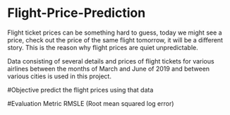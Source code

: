 # Flight-Price-Prediction
Flight ticket prices can be something hard to guess, today we might see a price, check out the price of the same flight tomorrow, it will be a different story. This is the reason why flight prices are quiet unpredictable.

Data consisting of several details and prices of flight tickets for various airlines between the months of March and June of 2019 and between various cities is used in this project.

#Objective
predict the flight prices using that data

#Evaluation Metric
RMSLE (Root mean squared log error)
